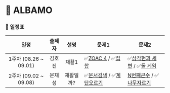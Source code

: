 # 🚗 ALBAMO

### 📆 일정표

|       **일정**        | **출제자** | **설명**  | **문제1**                                                                                                 | **문제2**                                                                                                    |
| :-------------------: | :--------: | :-------: | --------------------------------------------------------------------------------------------------------- | ------------------------------------------------------------------------------------------------------------ |
| 1주차 (08.26 ~ 09.01) |   김호진   |   재활1   | ✅[ZOAC 4](https://www.acmicpc.net/problem/23971) / ✅[집합](https://www.acmicpc.net/problem/11723)       | ✅[삼각현과 세 변](https://www.acmicpc.net/problem/5073) / ✅[돌 게임](https://www.acmicpc.net/problem/9655) |
| 2주차 (09.02 ~ 09.08) |   문재성   | 재활일까? | ✅[문서검색](https://www.acmicpc.net/problem/1543) / ✅[계단오르기](https://www.acmicpc.net/problem/2579) | [N번째큰수](https://www.acmicpc.net/problem/2075) / ✅[나무자르기](https://www.acmicpc.net/problem/2805)     |
